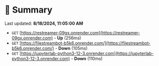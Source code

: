 # 📖 Summary
Last updated: **8/18/2024, 11:05:00 AM**

- `GET` [https://restreamer-09gx.onrender.com](https://restreamer-09gx.onrender.com) - **Up** (256ms)
- `GET` [https://filestreambot-b5k6.onrender.com/](https://filestreambot-b5k6.onrender.com/) - **Down** (105ms)
- `GET` [https://jupyterlab-python3-12-3.onrender.com](https://jupyterlab-python3-12-3.onrender.com) - **Down** (110ms)
